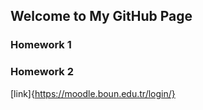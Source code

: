 ## Welcome to My GitHub Page


### Homework 1
### Homework 2


[link]{https://moodle.boun.edu.tr/login/}
